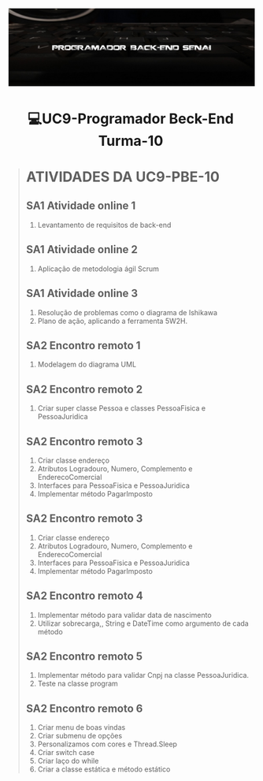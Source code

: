 <h1 align="center">
    <img src="IMG/teclado.jpg">
</h1>
<h1 align="center">💻UC9-Programador Beck-End Turma-10</h1>



<blockquote>

 # ATIVIDADES DA UC9-PBE-10
 
 ## SA1 Atividade online 1
 1. Levantamento de requisitos de back-end
 ## SA1 Atividade online 2
 1. Aplicação de metodologia ágil Scrum
 ## SA1 Atividade online 3
 1. Resolução de problemas como o diagrama de Ishikawa
 2. Plano de ação, aplicando a ferramenta 5W2H.
 ## SA2 Encontro remoto 1
 1. Modelagem do diagrama UML
 ## SA2 Encontro remoto 2
 1. Criar super classe Pessoa e classes PessoaFisica e PessoaJuridica
 ## SA2 Encontro remoto 3
 1. Criar classe endereço
 2. Atributos Logradouro, Numero, Complemento e EnderecoComercial
 3. Interfaces para PessoaFisica e PessoaJuridica
 4. Implementar método PagarImposto 
 ## SA2 Encontro remoto 3
 1. Criar classe endereço
 2. Atributos Logradouro, Numero, Complemento e EnderecoComercial
 3. Interfaces para PessoaFisica e PessoaJuridica
 4. Implementar método PagarImposto
## SA2 Encontro remoto 4
 1. Implementar método para validar data de nascimento
 2. Utilizar sobrecarga,, String e DateTime como argumento de cada método
## SA2 Encontro remoto 5
 1. Implementar método para validar Cnpj na classe PessoaJuridica.
 2. Teste na classe program
 ## SA2 Encontro remoto 6
 1. Criar menu de boas vindas
 2. Criar submenu de opções 
 3. Personalizamos com cores e Thread.Sleep
 4. Criar switch case
 5. Criar laço do while
 6. Criar a classe estática e método estático
</blockquote>